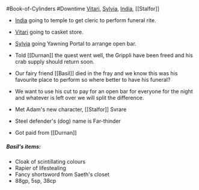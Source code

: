 #Book-of-Cylinders #Downtime
[Vitari](PCs/Past/Vitari.md), [Sylvia](PCs/Past/Sylvia.md), [India](PCs/Past/India.md), [[Stalfor]]

- [India](PCs/Past/India.md) going to temple to get cleric to perform funeral rite.
- [Vitari](PCs/Past/Vitari.md) going to casket store.
- [Sylvia](PCs/Past/Sylvia.md) going Yawning Portal to arrange open bar.

- Told [[Durnan]] the quest went well, the Grippli have been freed and his crab supply should return soon.
- Our fairy friend [[Basil]] died in the fray and we know this was his favourite place to perform so where better to have his funeral?
- We want to use his cut to pay for an open bar for everyone for the night and whatever is left over we will split the difference.

- Met Adam's new character, [[Stalfor]] Svrare
- Steel defender's (dog) name is Far-thinder

- Got paid from [[Durnan]]

##### Basil's items:
- Cloak of scintillating colours
- Rapier of lifestealing
- Fancy shortsword from Saeth's closet
- 88gp, 5sp, 38cp
